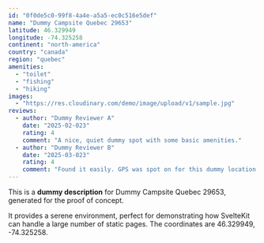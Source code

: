 ```yaml
---
id: "0f0de5c0-99f8-4a4e-a5a5-ec0c516e5def"
name: "Dummy Campsite Quebec 29653"
latitude: 46.329949
longitude: -74.325258
continent: "north-america"
country: "canada"
region: "quebec"
amenities:
  - "toilet"
  - "fishing"
  - "hiking"
images:
  - "https://res.cloudinary.com/demo/image/upload/v1/sample.jpg"
reviews:
  - author: "Dummy Reviewer A"
    date: "2025-02-023"
    rating: 4
    comment: "A nice, quiet dummy spot with some basic amenities."
  - author: "Dummy Reviewer B"
    date: "2025-03-023"
    rating: 4
    comment: "Found it easily. GPS was spot on for this dummy location."
---
```


This is a **dummy description** for Dummy Campsite Quebec 29653, generated for the proof of concept.

It provides a serene environment, perfect for demonstrating how SvelteKit can handle a large number of static pages. The coordinates are 46.329949, -74.325258.
